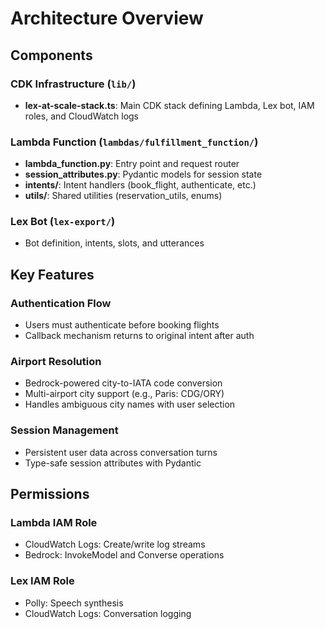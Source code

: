 # Architecture Overview

## Components

### CDK Infrastructure (`lib/`)
- **lex-at-scale-stack.ts**: Main CDK stack defining Lambda, Lex bot, IAM roles, and CloudWatch logs

### Lambda Function (`lambdas/fulfillment_function/`)
- **lambda_function.py**: Entry point and request router
- **session_attributes.py**: Pydantic models for session state
- **intents/**: Intent handlers (book_flight, authenticate, etc.)
- **utils/**: Shared utilities (reservation_utils, enums)

### Lex Bot (`lex-export/`)
- Bot definition, intents, slots, and utterances

## Key Features

### Authentication Flow
- Users must authenticate before booking flights
- Callback mechanism returns to original intent after auth

### Airport Resolution
- Bedrock-powered city-to-IATA code conversion
- Multi-airport city support (e.g., Paris: CDG/ORY)
- Handles ambiguous city names with user selection

### Session Management
- Persistent user data across conversation turns
- Type-safe session attributes with Pydantic

## Permissions

### Lambda IAM Role
- CloudWatch Logs: Create/write log streams
- Bedrock: InvokeModel and Converse operations

### Lex IAM Role  
- Polly: Speech synthesis
- CloudWatch Logs: Conversation logging